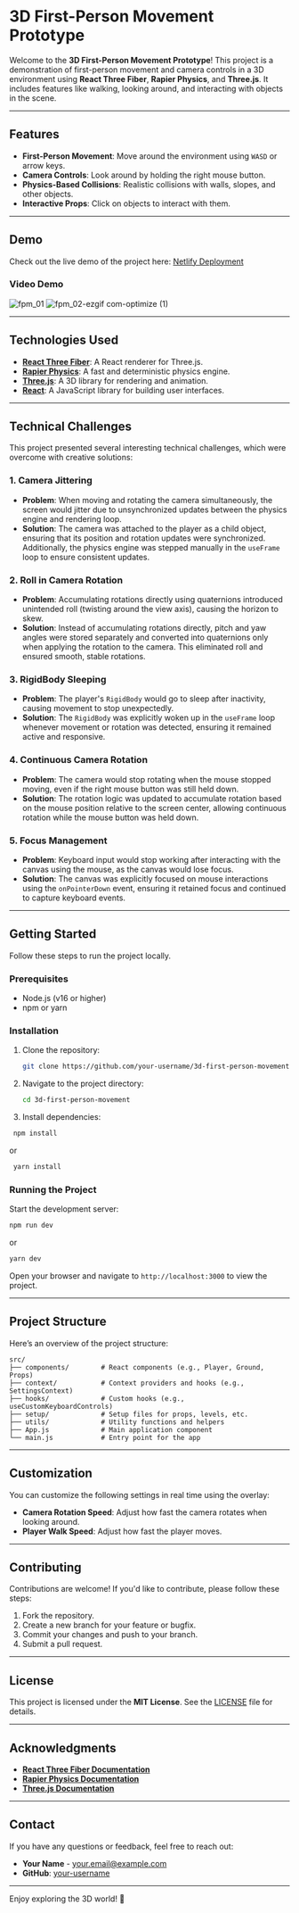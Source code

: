# **3D First-Person Movement Prototype**

Welcome to the **3D First-Person Movement Prototype**! This project is a demonstration of first-person movement and camera controls in a 3D environment using **React Three Fiber**, **Rapier Physics**, and **Three.js**. It includes features like walking, looking around, and interacting with objects in the scene.

---

## **Features**
- **First-Person Movement**: Move around the environment using `WASD` or arrow keys.
- **Camera Controls**: Look around by holding the right mouse button.
- **Physics-Based Collisions**: Realistic collisions with walls, slopes, and other objects.
- **Interactive Props**: Click on objects to interact with them.

---

## **Demo**
Check out the live demo of the project here: [Netlify Deployment](https://threejs-first-person-movement.netlify.app/)  

### **Video Demo**
![fpm_01](https://github.com/user-attachments/assets/e24b0678-8104-46e1-8d7d-6975e91db65e)
![fpm_02-ezgif com-optimize (1)](https://github.com/user-attachments/assets/3e952ef4-0183-43ea-8e68-ae589752fce8)


---


## **Technologies Used**
- **[React Three Fiber](https://docs.pmnd.rs/react-three-fiber)**: A React renderer for Three.js.
- **[Rapier Physics](https://rapier.rs/)**: A fast and deterministic physics engine.
- **[Three.js](https://threejs.org/)**: A 3D library for rendering and animation.
- **[React](https://reactjs.org/)**: A JavaScript library for building user interfaces.

---

## **Technical Challenges**
This project presented several interesting technical challenges, which were overcome with creative solutions:

### **1. Camera Jittering**
- **Problem**: When moving and rotating the camera simultaneously, the screen would jitter due to unsynchronized updates between the physics engine and rendering loop.
- **Solution**: The camera was attached to the player as a child object, ensuring that its position and rotation updates were synchronized. Additionally, the physics engine was stepped manually in the `useFrame` loop to ensure consistent updates.

### **2. Roll in Camera Rotation**
- **Problem**: Accumulating rotations directly using quaternions introduced unintended roll (twisting around the view axis), causing the horizon to skew.
- **Solution**: Instead of accumulating rotations directly, pitch and yaw angles were stored separately and converted into quaternions only when applying the rotation to the camera. This eliminated roll and ensured smooth, stable rotations.

### **3. RigidBody Sleeping**
- **Problem**: The player's `RigidBody` would go to sleep after inactivity, causing movement to stop unexpectedly.
- **Solution**: The `RigidBody` was explicitly woken up in the `useFrame` loop whenever movement or rotation was detected, ensuring it remained active and responsive.

### **4. Continuous Camera Rotation**
- **Problem**: The camera would stop rotating when the mouse stopped moving, even if the right mouse button was still held down.
- **Solution**: The rotation logic was updated to accumulate rotation based on the mouse position relative to the screen center, allowing continuous rotation while the mouse button was held down.

### **5. Focus Management**
- **Problem**: Keyboard input would stop working after interacting with the canvas using the mouse, as the canvas would lose focus.
- **Solution**: The canvas was explicitly focused on mouse interactions using the `onPointerDown` event, ensuring it retained focus and continued to capture keyboard events.

---

## **Getting Started**
Follow these steps to run the project locally.

### **Prerequisites**
- Node.js (v16 or higher)
- npm or yarn

### **Installation**
1. Clone the repository:
   ```bash
   git clone https://github.com/your-username/3d-first-person-movement.git
   ```
2. Navigate to the project directory:
   ```bash
   cd 3d-first-person-movement
   ```
3. Install dependencies:
  ```bash
   npm install
   ```
   or
  ```bash
   yarn install
   ```

### **Running the Project**
Start the development server:
```bash
npm run dev
```
or
```bash
yarn dev
```
Open your browser and navigate to `http://localhost:3000` to view the project.

---

## **Project Structure**
Here’s an overview of the project structure:
```
src/
├── components/        # React components (e.g., Player, Ground, Props)
├── context/           # Context providers and hooks (e.g., SettingsContext)
├── hooks/             # Custom hooks (e.g., useCustomKeyboardControls)
├── setup/             # Setup files for props, levels, etc.
├── utils/             # Utility functions and helpers
├── App.js             # Main application component
└── main.js            # Entry point for the app
```

---

## **Customization**
You can customize the following settings in real time using the overlay:
- **Camera Rotation Speed**: Adjust how fast the camera rotates when looking around.
- **Player Walk Speed**: Adjust how fast the player moves.

---

## **Contributing**
Contributions are welcome! If you'd like to contribute, please follow these steps:
1. Fork the repository.
2. Create a new branch for your feature or bugfix.
3. Commit your changes and push to your branch.
4. Submit a pull request.

---

## **License**
This project is licensed under the **MIT License**. See the [LICENSE](LICENSE) file for details.

---

## **Acknowledgments**
- **[React Three Fiber Documentation](https://docs.pmnd.rs/react-three-fiber)**
- **[Rapier Physics Documentation](https://rapier.rs/docs/)**
- **[Three.js Documentation](https://threejs.org/docs/)**

---

## **Contact**
If you have any questions or feedback, feel free to reach out:
- **Your Name** - [your.email@example.com](mailto:your.email@example.com)
- **GitHub**: [your-username](https://github.com/your-username)

---

Enjoy exploring the 3D world! 🚀
